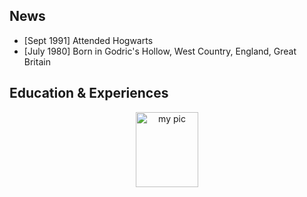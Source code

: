 
## News

- [Sept 1991] Attended Hogwarts
- [July 1980] Born in Godric's Hollow, West Country, England, Great Britain


## Education & Experiences



<p align="center">
<img src="https://github.com/miaocunqiang/cqmiao-homepage/raw/main/img-storage/pic_head.jpg" alt="my pic" width='100px' height='120px'/>
</

